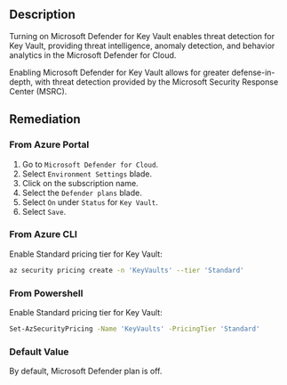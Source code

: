 ## Description

Turning on Microsoft Defender for Key Vault enables threat detection for Key Vault, providing threat intelligence, anomaly detection, and behavior analytics in the Microsoft Defender for Cloud.

Enabling Microsoft Defender for Key Vault allows for greater defense-in-depth, with threat detection provided by the Microsoft Security Response Center (MSRC).

## Remediation

### From Azure Portal

1. Go to `Microsoft Defender for Cloud`.
2. Select `Environment Settings` blade.
3. Click on the subscription name.
4. Select the `Defender plans` blade.
5. Select `On` under `Status` for `Key Vault`.
6. Select `Save`.

### From Azure CLI

Enable Standard pricing tier for Key Vault:

```bash
az security pricing create -n 'KeyVaults' --tier 'Standard'
```

### From Powershell

Enable Standard pricing tier for Key Vault:

```bash
Set-AzSecurityPricing -Name 'KeyVaults' -PricingTier 'Standard'
```

### Default Value

By default, Microsoft Defender plan is off.
